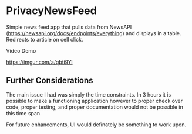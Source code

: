 # PrivacyNewsFeed

Simple news feed app that pulls data from NewsAPI (https://newsapi.org/docs/endpoints/everything) and displays in a table. Redirects to article on cell click.

Video Demo

https://imgur.com/a/qbti9Yi

## Further Considerations 
The main issue I had was simply the time constraints. In 3 hours it is possible to make a functioning application however to proper check over code, proper testing, and proper documentation would not be possible in this time span. 

For future enhancements, UI would definately be something to work upon.
